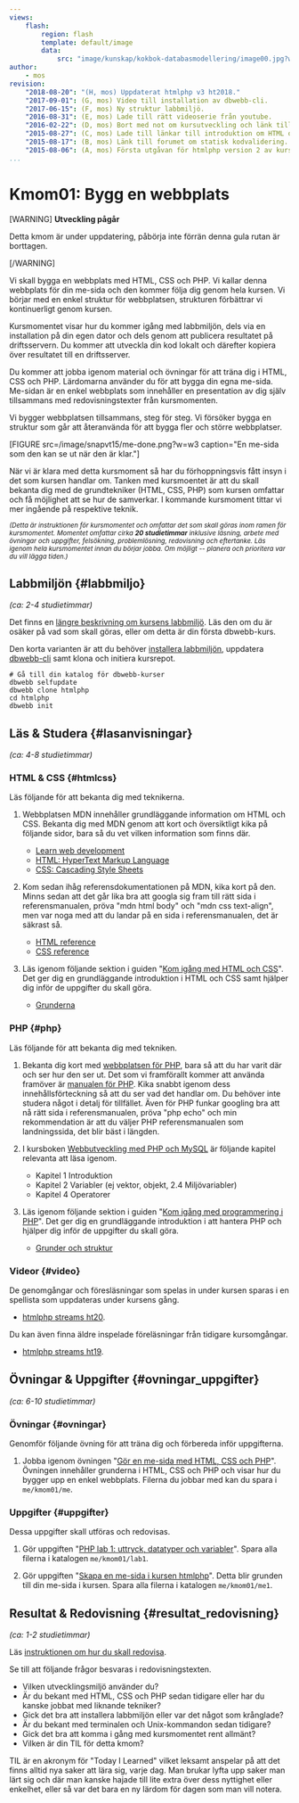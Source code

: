 ```yaml
---
views:
    flash:
        region: flash
        template: default/image
        data:
            src: "image/kunskap/kokbok-databasmodellering/image00.jpg?w=1100&h=300&cf&a=20,0,0,0&f=grayscale"
author:
    - mos
revision:
    "2018-08-20": "(H, mos) Uppdaterat htmlphp v3 ht2018."
    "2017-09-01": (G, mos) Video till installation av dbwebb-cli.
    "2017-06-15": (F, mos) Ny struktur labbmiljö.
    "2016-08-31": (E, mos) Lade till rätt videoserie från youtube.
    "2016-02-22": (D, mos) Bort med not om kursutveckling och länk till version 1.
    "2015-08-27": (C, mos) Lade till länkar till introduktion om HTML och CSS.
    "2015-08-17": (B, mos) Länk till forumet om statisk kodvalidering.
    "2015-08-06": (A, mos) Första utgåvan för htmlphp version 2 av kursen.
...
```

Kmom01: Bygg en webbplats
==================================

[WARNING]
**Utveckling pågår**

Detta kmom är under uppdatering, påbörja inte förrän denna gula rutan är borttagen.

[/WARNING]

Vi skall bygga en webbplats med HTML, CSS och PHP. Vi kallar denna webbplats för din me-sida och den kommer följa dig genom hela kursen. Vi börjar med en enkel struktur för webbplatsen, strukturen förbättrar vi kontinuerligt genom kursen.

Kursmomentet visar hur du kommer igång med labbmiljön, dels via en installation på din egen dator och dels genom att publicera resultatet på driftsservern. Du kommer att utveckla din kod lokalt och därefter kopiera över resultatet till en driftsserver.

Du kommer att jobba igenom material och övningar för att träna dig i HTML, CSS och PHP. Lärdomarna använder du för att bygga din egna me-sida. Me-sidan är en enkel webbplats som innehåller en presentation av dig själv tillsammans med redovisningstexter från kursmomenten.

<!--more-->

Vi bygger webbplatsen tillsammans, steg för steg. Vi försöker bygga en struktur som går att återanvända för att bygga fler och större webbplatser.

[FIGURE src=/image/snapvt15/me-done.png?w=w3 caption="En me-sida som den kan se ut när den är klar."]

När vi är klara med detta kursmoment så har du förhoppningsvis fått insyn i det som kursen handlar om. Tanken med kursmoentet är att du skall bekanta dig med de grundtekniker (HTML, CSS, PHP) som kursen omfattar och få möjlighet att se hur de samverkar. I kommande kursmoment tittar vi mer ingående på respektive teknik.

<small><i>(Detta är instruktionen för kursmomentet och omfattar det som skall göras inom ramen för kursmomentet. Momentet omfattar cirka **20 studietimmar** inklusive läsning, arbete med övningar och uppgifter, felsökning, problemlösning, redovisning och eftertanke. Läs igenom hela kursmomentet innan du börjar jobba. Om möjligt -- planera och prioritera var du vill lägga tiden.)</i></small>



Labbmiljön  {#labbmiljo}
---------------------------------

*(ca: 2-4 studietimmar)*

Det finns en [längre beskrivning om kursens labbmiljö](./../installera-labbmiljo). Läs den om du är osäker på vad som skall göras, eller om detta är din första dbwebb-kurs.

Den korta varianten är att du behöver [installera labbmiljön](./../labbmiljo), uppdatera [dbwebb-cli](dbwebb-cli) samt klona och initiera kursrepot.

```text
# Gå till din katalog för dbwebb-kurser
dbwebb selfupdate
dbwebb clone htmlphp
cd htmlphp
dbwebb init
```



Läs & Studera  {#lasanvisningar}
---------------------------------

*(ca: 4-8 studietimmar)*


### HTML & CSS {#htmlcss}

Läs följande för att bekanta dig med teknikerna.

1. Webbplatsen MDN innehåller grundläggande information om HTML och CSS. Bekanta dig med MDN genom att kort och översiktligt kika på följande sidor, bara så du vet vilken information som finns där.
    * [Learn web development](https://developer.mozilla.org/en-US/docs/Learn)
    * [HTML: HyperText Markup Language](https://developer.mozilla.org/en-US/docs/Web/HTML)
    * [CSS: Cascading Style Sheets](https://developer.mozilla.org/en-US/docs/Web/CSS)

1. Kom sedan ihåg referensdokumentationen på MDN, kika kort på den. Minns sedan att det går lika bra att googla sig fram till rätt sida i referensmanualen, pröva "mdn html body" och "mdn css text-align", men var noga med att du landar på en sida i referensmanualen, det är säkrast så.

    * [HTML reference](https://developer.mozilla.org/en-US/docs/Web/HTML/Reference)
    * [CSS reference](https://developer.mozilla.org/en-US/docs/Web/CSS/Reference)

1. Läs igenom följande sektion i guiden "[Kom igång med HTML och CSS](guide/kom-igang-med-html-och-css)". Det ger dig en grundläggande introduktion i HTML och CSS samt hjälper dig inför de uppgifter du skall göra.
    * [Grunderna](guide/kom-igang-med-html-och-css/grunderna)




### PHP {#php}

Läs följande för att bekanta dig med tekniken.

1. Bekanta dig kort med [webbplatsen för PHP](http://php.net/), bara så att du har varit där och ser hur den ser ut. Det som vi framförallt kommer att använda framöver är [manualen för PHP](http://php.net/manual/en/). Kika snabbt igenom dess innehållsförteckning så att du ser vad det handlar om. Du behöver inte studera något i detalj för tillfället. Även för PHP funkar googling bra att nå rätt sida i referensmanualen, pröva "php echo" och min rekommendation är att du väljer PHP referensmanualen som landningssida, det blir bäst i längden.

1. I kursboken [Webbutveckling med PHP och MySQL](kunskap/boken-webbutveckling-med-php-och-mysql) är följande kapitel relevanta att läsa igenom.
    * Kapitel 1 Introduktion
    * Kapitel 2 Variabler (ej vektor, objekt, 2.4 Miljövariabler)
    * Kapitel 4 Operatorer

1. Läs igenom följande sektion i guiden "[Kom igång med programmering i PHP](guide/kom-igang-med-programmering-i-php)". Det ger dig en grundläggande introduktion i att hantera PHP och hjälper dig inför de uppgifter du skall göra.
    * [Grunder och struktur](guide/kom-igang-med-programmering-i-php/grunder-och-struktur)



### Videor {#video}

De genomgångar och föresläsningar som spelas in under kursen sparas i en spellista som uppdateras under kursens gång.

* [htmlphp streams ht20](https://www.youtube.com/playlist?list=PLKtP9l5q3ce9knU3C_9NarDQFQmn3pazs).

Du kan även finna äldre inspelade föreläsningar från tidigare kursomgångar.

* [htmlphp streams ht19](https://www.youtube.com/playlist?list=PLKtP9l5q3ce-tE2eS0JRdCZSpXlbGSWVK).



Övningar & Uppgifter  {#ovningar_uppgifter}
-------------------------------------------

*(ca: 6-10 studietimmar)*



### Övningar {#ovningar}

Genomför följande övning för att träna dig och förbereda inför uppgifterna.

1. Jobba igenom övningen "[Gör en me-sida med HTML, CSS och PHP](kunskap/skapa-en-webbsida-med-html-css-och-php)". Övningen innehåller grunderna i HTML, CSS och PHP och visar hur du bygger upp en enkel webbplats. Filerna du jobbar med kan du spara i `me/kmom01/me`.



### Uppgifter {#uppgifter}

Dessa uppgifter skall utföras och redovisas.

1. Gör uppgiften "[PHP lab 1: uttryck, datatyper och variabler](uppgift/php-lab1-uttryck-datatyper-och-variabler)". Spara alla filerna i katalogen `me/kmom01/lab1`.

1. Gör uppgiften "[Skapa en me-sida i kursen htmlphp](uppgift/skapa-en-me-sida-i-kursen-htmlphp)". Detta blir grunden till din me-sida i kursen. Spara alla filerna i katalogen `me/kmom01/me1`.



<!--
### Extra {#extra}

Det finns inga extra uppgifter.

1. Ibland behöver du flytta filer mellan din lokala dator och din webbserver (dock inte i denna kursen eftersom vi gör på ett annat sätt). Då kan ett verktyg som Filezilla, en FTP/SFTP-klient vara till hjälp. Kör igenom artikeln "[Flytta filer till driftsmiljön med sftp och Filezilla](kunskap/flytta-filer-till-driftsmiljon-med-sftp-och-filezilla)" för att lära dig hur det fungerar.

1. Läs kort om [statisk kodvalidering av PHP-kod](t/4441).
-->



Resultat & Redovisning  {#resultat_redovisning}
-----------------------------------------------

*(ca: 1-2 studietimmar)*

Läs [instruktionen om hur du skall redovisa](./../redovisa).

Se till att följande frågor besvaras i redovisningstexten.

* Vilken utvecklingsmiljö använder du?
* Är du bekant med HTML, CSS och PHP sedan tidigare eller har du kanske jobbat med liknande tekniker?
* Gick det bra att installera labbmiljön eller var det något som krånglade?
* Är du bekant med terminalen och Unix-kommandon sedan tidigare?
* Gick det bra att komma i gång med kursmomentet rent allmänt?
* Vilken är din TIL för detta kmom?

TIL är en akronym för "Today I Learned" vilket leksamt anspelar på att det finns alltid nya saker att lära sig, varje dag. Man brukar lyfta upp saker man lärt sig och där man kanske hajade till lite extra över dess nyttighet eller enkelhet, eller så var det bara en ny lärdom för dagen som man vill notera.
